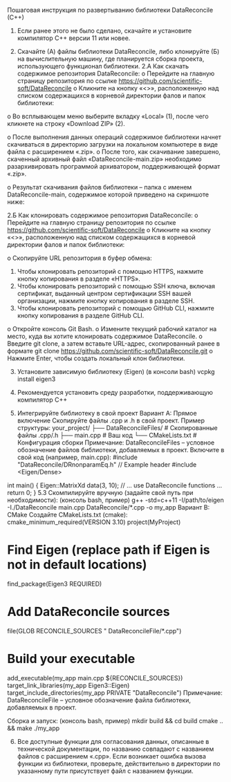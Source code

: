 Пошаговая инструкция по развертыванию библиотеки DataReconcile (C++)

1. Если ранее этого не было сделано, скачайте и установите компилятор С++ версии 11 или новее.

2. Скачайте (А) файлы библиотеки DataReconcile, либо клонируйте (Б) на вычислительную машину, где планируется сборка проекта, использующего функционал библиотеки.
2.А Как скачать содержимое репозитория DataReconcile:
o	Перейдите на главную страницу репозитория по ссылке https://github.com/scientific-soft/DataReconcile
o	Кликните на кнопку «<>», расположенную над списком содержащихся в корневой директории фалов и папок библиотеки:
 
o	Во всплывающем меню выберите вкладку «Local» (1), после чего кликнете на строку «Download ZIP» (2).
 
o	После выполнения данных операций содержимое библиотеки начнет скачиваться в директорию загрузки на локальном компьютере в виде файла с расширением «.zip».
o	После того, как скачивание завершено, скаченный архивный файл «DataReconcile-main.zip» необходимо разархивировать программой архиватором, поддерживающей формат «.zip».
 
o	Результат скачивания файлов библиотеки – папка с именем DataReconcile-main, содержимое которой приведено на скриншоте ниже:

2.Б Как клонировать содержимое репозитория DataReconcile:
o	Перейдите на главную страницу репозитория по ссылке https://github.com/scientific-soft/DataReconcile
o	Кликните на кнопку «<>», расположенную над списком содержащихся в корневой директории фалов и папок библиотеки:
 
o	Скопируйте URL репозитория в буфер обмена:
1.	Чтобы клонировать репозиторий с помощью HTTPS, нажмите кнопку копирования в разделе «HTTPS».
2.	Чтобы клонировать репозиторий с помощью SSH ключа, включая сертификат, выданный центром сертификации SSH вашей организации, нажмите кнопку копирования в разделе SSH.
3.	Чтобы клонировать репозиторий с помощью GitHub CLI, нажмите кнопку копирования в разделе GitHub CLI.
 		
o	Откройте консоль Git Bash.
o	Измените текущий рабочий каталог на место, куда вы хотите клонировать содержимое DataReconcile.
o	Введите git clone, а затем вставьте URL-адрес, скопированный ранее в формате 
git clone https://github.com/scientific-soft/DataReconcile.git
o	Нажмите Enter, чтобы создать локальный клон библиотеки.

3. Установите зависимую библиотеку (Eigen)
(в консоли bash)
vcpkg install eigen3

4. Рекомендуется установить среду разработки, поддерживающую компилятор С++

5. Интегрируйте библиотеку в свой проект
Вариант A: Прямое включение 
Скопируйте файлы .cpp и .h в свой проект.
Пример структуры:
your_project/
├── DataReconcileFiles/ # Скопированные файлы .cpp/.h
├── main.cpp # Ваш код
└── CMakeLists.txt # Конфигурация сборки
Примечание: DataReconcileFiles – условное обозначение файлов библиотеки, добавляемых в проект.
Включите в свой код (например, main.cpp):
#include "DataReconcile/DRnonparamEq.h"  // Example header
#include <Eigen/Dense>

int main() {
    Eigen::MatrixXd data(3, 10);
    // ... use DataReconcile functions ...
    return 0;
}
5.3	 Скомпилируйте вручную (задайте свой путь при необходимости):
(консоль bash, пример)
g++ -std=c++11 -I/path/to/eigen -I./DataReconcile main.cpp DataReconcile/*.cpp -o my_app
Вариант B: CMake
Создайте CMakeLists.txt (cmake):
cmake_minimum_required(VERSION 3.10)
project(MyProject)
# Find Eigen (replace path if Eigen is not in default locations)
find_package(Eigen3 REQUIRED)
# Add DataReconcile sources
file(GLOB RECONCILE_SOURCES " DataReconcileFile/*.cpp")
# Build your executable
add_executable(my_app main.cpp ${RECONCILE_SOURCES})
target_link_libraries(my_app Eigen3::Eigen)
target_include_directories(my_app PRIVATE "DataReconcile")
Примечание: DataReconcileFile – условное обозначение файла библиотеки, добавляемых в проект.

Сборка и запуск:
(консоль bash, пример)
mkdir build && cd build
cmake .. && make
./my_app

6. Все доступные функции для согласования данных, описанные в технической документации, по названию совпадают с названием файлов с расширением «.cpp». Если возникает ошибка вызова функции из библиотеки, проверьте, действительно в директории по указанному пути присутствует файл с названием функции. 

